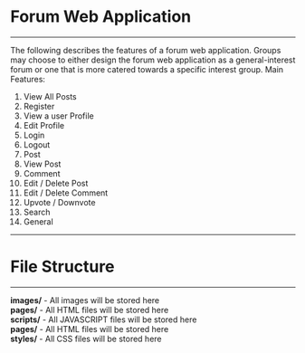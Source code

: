 # Forum Web Application

---

The following describes the features of a forum web application. Groups may choose to
either design the forum web application as a general-interest forum or one that is more
catered towards a specific interest group.
Main Features:

1. View All Posts
2. Register
3. View a user Profile
4. Edit Profile
5. Login
6. Logout
7. Post
8. View Post
9. Comment
10. Edit / Delete Post
11. Edit / Delete Comment
12. Upvote / Downvote
13. Search
14. General

---

# File Structure

---

**images/** - All images will be stored here <br>
**pages/** - All HTML files will be stored here <br>
**scripts/** - All JAVASCRIPT files will be stored here <br>
**pages/** - All HTML files will be stored here <br>
**styles/** - All CSS files will be stored here <br>

